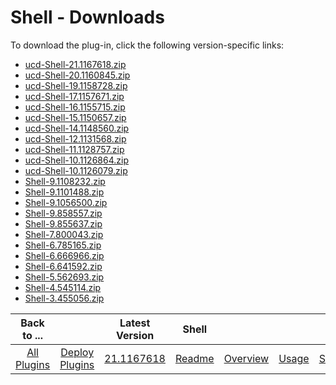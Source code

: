 
# Shell - Downloads

To download the plug-in, click the following version-specific links:

- [ucd-Shell-21.1167618.zip](https://raw.githubusercontent.com/UrbanCode/IBM-UCD-PLUGINS/main/files/Shell/ucd-Shell-21.1167618.zip)
- [ucd-Shell-20.1160845.zip](https://raw.githubusercontent.com/UrbanCode/IBM-UCD-PLUGINS/main/files/Shell/ucd-Shell-20.1160845.zip)
- [ucd-Shell-19.1158728.zip](https://raw.githubusercontent.com/UrbanCode/IBM-UCD-PLUGINS/main/files/Shell/ucd-Shell-19.1158728.zip)
- [ucd-Shell-17.1157671.zip](https://raw.githubusercontent.com/UrbanCode/IBM-UCD-PLUGINS/main/files/Shell/ucd-Shell-17.1157671.zip)
- [ucd-Shell-16.1155715.zip](https://raw.githubusercontent.com/UrbanCode/IBM-UCD-PLUGINS/main/files/Shell/ucd-Shell-16.1155715.zip)
- [ucd-Shell-15.1150657.zip](https://raw.githubusercontent.com/UrbanCode/IBM-UCD-PLUGINS/main/files/Shell/ucd-Shell-15.1150657.zip)
- [ucd-Shell-14.1148560.zip](https://raw.githubusercontent.com/UrbanCode/IBM-UCD-PLUGINS/main/files/Shell/ucd-Shell-14.1148560.zip)
- [ucd-Shell-12.1131568.zip](https://raw.githubusercontent.com/UrbanCode/IBM-UCD-PLUGINS/main/files/Shell/ucd-Shell-12.1131568.zip)
- [ucd-Shell-11.1128757.zip](https://raw.githubusercontent.com/UrbanCode/IBM-UCD-PLUGINS/main/files/Shell/ucd-Shell-11.1128757.zip)
- [ucd-Shell-10.1126864.zip](https://raw.githubusercontent.com/UrbanCode/IBM-UCD-PLUGINS/main/files/Shell/ucd-Shell-10.1126864.zip)
- [ucd-Shell-10.1126079.zip](https://raw.githubusercontent.com/UrbanCode/IBM-UCD-PLUGINS/main/files/Shell/ucd-Shell-10.1126079.zip)
- [Shell-9.1108232.zip](https://raw.githubusercontent.com/UrbanCode/IBM-UCD-PLUGINS/main/files/Shell/Shell-9.1108232.zip)
- [Shell-9.1101488.zip](https://raw.githubusercontent.com/UrbanCode/IBM-UCD-PLUGINS/main/files/Shell/Shell-9.1101488.zip)
- [Shell-9.1056500.zip](https://raw.githubusercontent.com/UrbanCode/IBM-UCD-PLUGINS/main/files/Shell/Shell-9.1056500.zip)
- [Shell-9.858557.zip](https://raw.githubusercontent.com/UrbanCode/IBM-UCD-PLUGINS/main/files/Shell/Shell-9.858557.zip)
- [Shell-9.855637.zip](https://raw.githubusercontent.com/UrbanCode/IBM-UCD-PLUGINS/main/files/Shell/Shell-9.855637.zip)
- [Shell-7.800043.zip](https://raw.githubusercontent.com/UrbanCode/IBM-UCD-PLUGINS/main/files/Shell/Shell-7.800043.zip)
- [Shell-6.785165.zip](https://raw.githubusercontent.com/UrbanCode/IBM-UCD-PLUGINS/main/files/Shell/Shell-6.785165.zip)
- [Shell-6.666966.zip](https://raw.githubusercontent.com/UrbanCode/IBM-UCD-PLUGINS/main/files/Shell/Shell-6.666966.zip)
- [Shell-6.641592.zip](https://raw.githubusercontent.com/UrbanCode/IBM-UCD-PLUGINS/main/files/Shell/Shell-6.641592.zip)
- [Shell-5.562693.zip](https://raw.githubusercontent.com/UrbanCode/IBM-UCD-PLUGINS/main/files/Shell/Shell-5.562693.zip)
- [Shell-4.545114.zip](https://raw.githubusercontent.com/UrbanCode/IBM-UCD-PLUGINS/main/files/Shell/Shell-4.545114.zip)
- [Shell-3.455056.zip](https://raw.githubusercontent.com/UrbanCode/IBM-UCD-PLUGINS/main/files/Shell/Shell-3.455056.zip)

|Back to ...||Latest Version|Shell ||||
| :---: | :---: | :---: | :---: | :---: | :---: | :---: |
|[All Plugins](../../index.md)|[Deploy Plugins](../README.md)|[21.1167618](https://raw.githubusercontent.com/UrbanCode/IBM-UCD-PLUGINS/main/files/Shell/ucd-Shell-21.1167618.zip)|[Readme](README.md)|[Overview](overview.md)|[Usage](usage.md)|[Steps](steps.md)|
